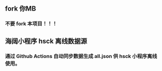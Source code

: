 ## fork 你MB

### 不要 fork 本项目！！！

## 海阔小程序 hsck 离线数据源

### 通过 Github Actions 自动同步数据生成 all.json 供 hsck 小程序离线使用。